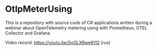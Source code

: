 # OtlpMeterUsing

This is a repository with source code of C# applications written during a webinar about OpenTelemetry metering using with Prometheus, OTEL Collector and Grafana

Video record: https://youtu.be/SvOLXRwe6YQ (rus)
